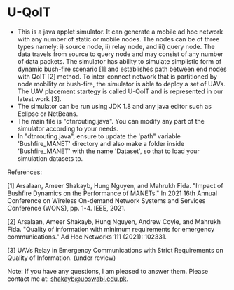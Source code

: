 # U-QoIT
- This is a java applet simulator. It can generate a mobile ad hoc network with any number of static or mobile nodes. The nodes can be of three types namely: i) source node, ii) relay node, and iii) query node. The data travels from source to query node and may consist of any number of data packets. The simulator has ability to simulate simplistic form of dynamic bush-fire scenario [1] and establishes path between end nodes with QoIT [2] method. To inter-connect network that is partitioned by node mobility or bush-fire, the simulator is able to deploy a set of UAVs. The UAV placement startegy is called U-QoIT and is represented in our latest work [3].
- The simulator can be run using JDK 1.8 and any java editor such as Eclipse or NetBeans.
- The main file is "dtnrouting.java". You can modify any part of the simulator according to your needs. 
- In "dtnrouting.java", ensure to update the 'path" variable 'Bushfire_MANET' directory and also make a folder inside 'Bushfire_MANET' with the name 'Dataset', so that to load your simulation datasets to.

References:


[1] Arsalaan, Ameer Shakayb, Hung Nguyen, and Mahrukh Fida. "Impact of Bushfire Dynamics on the Performance of MANETs." In 2021 16th Annual Conference on Wireless On-demand Network Systems and Services Conference (WONS), pp. 1-4. IEEE, 2021.

[2] Arsalaan, Ameer Shakayb, Hung Nguyen, Andrew Coyle, and Mahrukh Fida. "Quality of information with minimum requirements for emergency communications." Ad Hoc Networks 111 (2021): 102331.

[3] UAVs Relay in Emergency Communications with Strict Requirements on Quality of Information. (under review)


Note: If you have any questions, I am pleased to answer them. Please contact me at: shakayb@uoswabi.edu.pk.
